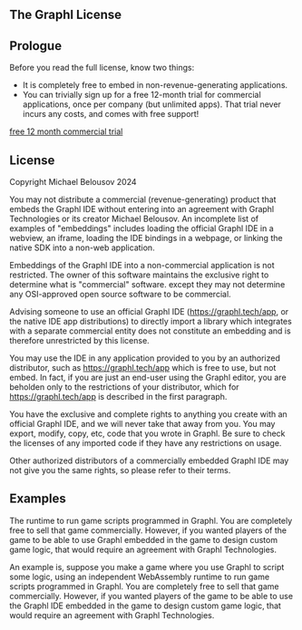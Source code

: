 ## The Graphl License

## Prologue

Before you read the full license, know two things:
- It is completely free to embed in non-revenue-generating applications.</li>
- You can trivially sign up for a free 12-month trial for commercial applications,
  once per company (but unlimited apps). That trial never incurs any costs, and comes with free support!

<a href="https://docs.google.com/forms/d/e/1FAIpQLSclRZC2PrGcK-Vykq-Ue5Uo0dsBvEqJNpNf8VOqCuUyo4XS0g/viewform?usp=header">free 12 month commercial trial</a>

## License

Copyright Michael Belousov 2024

You may not distribute a commercial (revenue-generating) product that embeds the Graphl IDE
without entering into an agreement with Graphl Technologies or its creator
Michael Belousov. An incomplete list of examples of "embeddings" includes loading
the official Graphl IDE in a webview, an iframe, loading the IDE bindings in a webpage,
or linking the native SDK into a non-web application.

Embeddings of the Graphl IDE into a non-commercial application is not restricted.
The owner of this software maintains the exclusive right to determine what is "commercial" software.
except they may not determine any OSI-approved open source software to be commercial.

Advising someone to use an official Graphl IDE (<a href="https://graphl.tech/app">https://graphl.tech/app</a>,
or the native IDE app distributions) to directly import a library which integrates with a separate commercial entity
does not constitute an embedding and is therefore unrestricted by this license.

You may use the IDE in any application provided to you by an authorized distributor,
such as <a href="https://graphl.tech/app">https://graphl.tech/app</a> which is free
to use, but not embed. In fact, if you are just an end-user using the Graphl editor,
you are beholden only to the restrictions of your distributor, which
for <a href="https://graphl.tech/app">https://graphl.tech/app</a> is described in the first
paragraph.

You have the exclusive and complete rights to anything you create with an official Graphl IDE,
and we will never take that away from you. You may export, modify, copy, etc, code that
you wrote in Graphl. Be sure to check the licenses of any imported code if they have any restrictions
on usage.

Other authorized distributors of a commercially embedded Graphl IDE may not give you the same rights, so
please refer to their terms.

## Examples

The runtime to run game scripts programmed in Graphl. You are completely free to sell that game commercially. However,
if you wanted players of the game to be able to use Graphl embedded in the game to design custom game logic, that
would require an agreement with Graphl Technologies.


An example is, suppose you make a game where you use Graphl to script some logic, using an independent WebAssembly
runtime to run game scripts programmed in Graphl. You are completely free to sell that game commercially. However,
if you wanted players of the game to be able to use the Graphl IDE embedded in the game to design custom game logic, that
would require an agreement with Graphl Technologies.
